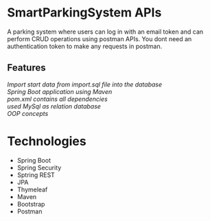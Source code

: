 # SmartParkingSystem APIs
A parking system where users can log in with an email token and can perform CRUD operations using postman APIs. You dont need an authentication token to make any requests in postman. <br>

## Features
*Import start data from import.sql file into the database <br>
Spring Boot application using Maven <br>
pom.xml contains all dependencies <br>
used MySql as relation database <br>
OOP concepts*

# Technologies
* Spring Boot
* Spring Security
* Sptring REST
* JPA
* Thymeleaf
* Maven
* Bootstrap 
* Postman

